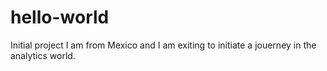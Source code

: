 # hello-world
Initial project
I am from Mexico and I am exiting to initiate a jouerney in the analytics world.
